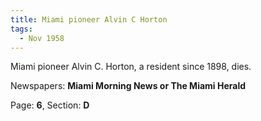 ```yaml
---  
title: Miami pioneer Alvin C Horton  
tags:  
  - Nov 1958  
---  
```

  
Miami pioneer Alvin C. Horton, a resident since 1898, dies.  
  
Newspapers: **Miami Morning News or The Miami Herald**  
  
Page: **6**, Section: **D** 
